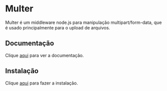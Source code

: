 # Multer

Multer é um middleware node.js para manipulação multipart/form-data, que é usado principalmente para o upload de arquivos.

## Documentação

Clique [aqui](https://github.com/expressjs/multer) para ver a documentação.

## Instalação

Clique [aqui](https://www.npmjs.com/package/multer) para fazer a instalação.
